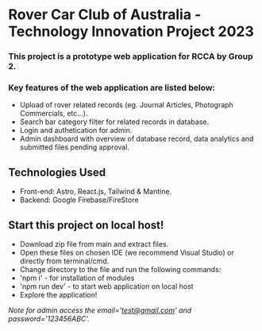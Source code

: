 # Rover Car Club of Australia - Technology Innovation Project 2023
### This project is a prototype web application for RCCA by Group 2.
### Key features of the web application are listed below: 
- Upload of rover related records (eg. Journal Articles, Photograph Commercials, etc...).
- Search bar category filter for related records in database.
- Login and authetication for admin.
- Admin dashboard with overview of database record, data analytics and submitted files pending approval.

## Technologies Used
- Front-end: Astro, React.js, Tailwind & Mantine.
- Backend: Google Firebase/FireStore

## Start this project on local host!
- Download zip file from main and extract files. 
- Open these files on chosen IDE (we recommend Visual Studio) or directly from terminal/cmd.
- Change directory to the file and run the following commands:
- 'npm i' - for installation of modules 
- 'npm run dev' -  to start web application on local host
- Explore the application!

*Note for admin access the email='test@gmail.com' and password='123456ABC'.*
